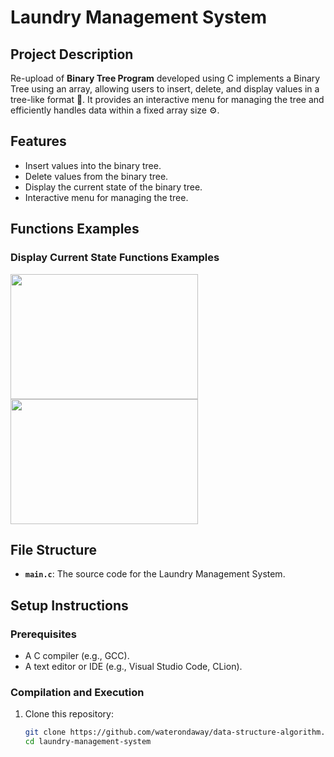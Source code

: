 # Laundry Management System

## Project Description  
Re-upload of **Binary Tree Program** developed using C implements a Binary Tree using an array, allowing users to insert, delete, and display values in a tree-like format 🌳. It provides an interactive menu for managing the tree and efficiently handles data within a fixed array size ⚙️.

## Features  
- Insert values into the binary tree.
- Delete values from the binary tree.
- Display the current state of the binary tree.
- Interactive menu for managing the tree.

## Functions Examples  

### Display Current State Functions Examples
<img src="assets/image/binary_tree_display" width="300" height="200" />  
<img src="assets/image/delete_node" width="300" height="200" />  


## File Structure  
- **`main.c`**: The source code for the Laundry Management System.  

## Setup Instructions  

### Prerequisites  
- A C compiler (e.g., GCC).  
- A text editor or IDE (e.g., Visual Studio Code, CLion).  

### Compilation and Execution  
1. Clone this repository:  
   ```bash
   git clone https://github.com/waterondaway/data-structure-algorithm.git  
   cd laundry-management-system  
